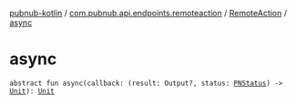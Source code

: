 [pubnub-kotlin](../../index.md) / [com.pubnub.api.endpoints.remoteaction](../index.md) / [RemoteAction](index.md) / [async](./async.md)

# async

`abstract fun async(callback: (result: Output?, status: `[`PNStatus`](../../com.pubnub.api.models.consumer/-p-n-status/index.md)`) -> `[`Unit`](https://kotlinlang.org/api/latest/jvm/stdlib/kotlin/-unit/index.html)`): `[`Unit`](https://kotlinlang.org/api/latest/jvm/stdlib/kotlin/-unit/index.html)